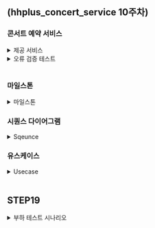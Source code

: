 ## (hhplus_concert_service 10주차)
### 콘서트 예약 서비스
<details>
<summary>제공 서비스</summary>
  <li>1.예약 가능 콘서트 조회</li>
  <li>2.콘서트 날짜 및 좌석 조회</li>
  <li>3.콘서트 예약</li>
  <li>4.포인트 조회/충전/사용</li>
  <li>결제</li>
</details>

<details>
<summary>오류 검증 테스트</summary>
  <ul>
    <li>콘서트 조회</li>
      <ul>
        <li>1. 예약 가능 콘서트가 아닌 경우</li>
      </ul>
  </ul>

  <ul>
    <li>콘서트 예약</li>
    <ul>
      <li>1.이미 예약된 좌석일 경우</li>
      <li>2.예약 후 5분 내 결제를 완료하지 않은 경우</li>
    </ul>
  </ul>
  
  <ul>
    <li>포인트 조회/충전/사용</li>
      <ul>
        <li>1.충전 포인트가 0보다 작은경우</li>
      </ul>
  </ul>

  <ul>
    <li>결제</li>
      <ul>
        <li>1.포인트가 부족할 경우</li>
        <li>2.토큰이 없는 경우</li>
      </ul>
  </ul>
</details>

<br>

### 마일스톤
<details>
  <summary>마일스톤</summary>
  <li>
    <img width="1029" alt="마일스톤" src="https://github.com/user-attachments/assets/3f7307e9-0d13-4f24-a364-2af9366696de">

 </li>
</details>

### 시퀀스 다이어그램
<details>
  <summary>Sqeunce</summary>
  <li><img width="521" alt="유스케이스 예시" src="https://github.com/user-attachments/assets/12258fb1-8da2-45b8-afbb-78de93634a0f">
</li>
</details>

### 유스케이스
<details>
  <summary>Usecase</summary>
  <li><img width="500" alt="유스케이스 다이어그램" src="https://github.com/user-attachments/assets/eaea2ac8-4eed-4792-b50e-73162d165d52"></li>
</details>

<br>

## STEP19
<details>
  <summary>부하 테스트 시나리오</summary>

## 부하 테스트 환경

### 사양
CPU: M2 Pro <br>
Ram: 16Gb <br>
ssd: 512Gb <br>
Tool: K6  <br><br>

## 1. 콘서트 선택 (/concert)

### 선정이유
예매를 위한 첫번 째 단계로서 예매가 시작되는 순간, 수많은 사용자가 동시에 콘서트를 선택할려고 시도합니다. <br>
이 시점에서 서버가 얼마나 많은 동시 접속을 처리할 수 있는지 테스트해야합니다. <br>
그렇기에 부하테스트를 진행하였습니다. <br><br>


#### 시나리오
Data: 3000Row <br><br>

### Load Test (부하 테스트)
Vus: 500 (초당 가상 유저수) <br>
Duration: 60s <br>

<img width="866" alt="스크린샷 2024-08-22 오전 11 29 56" src="https://github.com/user-attachments/assets/897faf17-7080-4e24-89bb-90e0cf52611d"> <br>

#### - 테스트 후기  
위 조건으로 테스트 할 시, 0.49%의 실패율을 보였습니다. 여러번 돌려도 비슷한 결과가 나왔기에 실패 비중이 적다고 판단하여 실패한 케이스에 한하여 retry하도록 하였습니다. 

<br><br>

### Soak Test (내구성 테스트)
Vus: 500 <br>
Duration: 10m <br>

<img width="848" alt="스크린샷 2024-08-22 오전 11 51 48" src="https://github.com/user-attachments/assets/f85208c0-3707-4561-acd1-a4dd708e162c">
#### - 테스트 후기  
위 조건으로 테스트 할 시, 0.23%의 실패율을 보였습니다. 여러번 돌려도 비슷한 결과가 나왔기에 실패 비중이 적다고 판단하여 실패한 케이스에 한하여 retry하도록 하였습니다. <br><br>

### Stress Test (스트레스 테스트)
1. 2분 동안 Vus=500 <br>
2. 2분 동안 Vus=750 <br>  
3. 2분 동안 Vus=1000 <br>
4. 2분 동안 종료 <br>

<img width="830" alt="스크린샷 2024-08-22 오후 12 06 16" src="https://github.com/user-attachments/assets/1bf3d17e-8b6c-4cbb-a9b7-c75f64d6b6b5"> <br>

#### 테스트 후기 
위 조건으로 테스트 할 시, 0% 실패율을 보였습니다. 안정적인 스트레스에선 안전한 범위안에 있다고 판단됩니다.
<br><br>

### Peak Load Test (최고 부하 테스트)
1. 2분 동안 500명 유저로 증가 <br>
2. 5분 동안 1500명 유저로 최고 부하 테스트 <br>
3. 2분 동안 다시 500명 유저로 감소 <br>

<img width="832" alt="스크린샷 2024-08-22 오후 12 18 19" src="https://github.com/user-attachments/assets/b053cbd3-39d2-486f-8c45-0d848c31bc7b"> <br>
#### 테스트 후기 
위 조건으로 테스트 할 시, 0% 실패율을 보였습니다. 안정적인 최고 부하테스트에선 안전한 범위안에 있다고 판단됩니다.
<br><br><br><br>

## 2.콘서트 좌석 조회 (/concert/concertSeat?concertId)

### 선정이유
예매를 함에 있어 가장 의미있고 트랜잭션에 부하가 많고 오류가 나면 안되는 부분이라 생각하였습니다. <br>
그렇기에 부하 테스트를 진행하였습니다. <br><br>

#### 시나리오
Data: 1000Row <br><br>

### Load Test (부하 테스트)
Vus: 500 (초당 가상 유저수) <br>
Duration: 60s <br>

<img width="865" alt="스크린샷 2024-08-22 오후 1 35 27" src="https://github.com/user-attachments/assets/fd7ea0a7-644e-4dff-80ea-4eff4baf782b"> <br>

#### - 테스트 후기  
위 조건으로 테스트 할 시, 1.30%의 실패율을 보였습니다. 여러번 돌려도 비슷한 결과가 나왔기에 실패 비중이 적다고 판단하여 실패한 케이스에 한하여 retry하도록 하였습니다. <br><br>

### Soak Test (내구성 테스트)
Vus: 500 <br>
Duration: 10m <br>

<img width="853" alt="스크린샷 2024-08-22 오후 1 48 46" src="https://github.com/user-attachments/assets/e904c8b1-8902-409f-96bb-57225fcaaf6e"> <br>

#### - 테스트 후기  
위 조건으로 테스트 할 시, 0.07%의 실패율을 보였습니다. 여러번 돌려도 비슷한 결과가 나왔기에 실패 비중이 적다고 판단하여 실패한 케이스에 한하여 retry하도록 하였습니다. <br><br>

### Stress Test (스트레스 테스트)
1. 2분 동안 Vus=500 <br>
2. 2분 동안 Vus=750 <br>  
3. 2분 동안 Vus=1000 <br>
4. 2분 동안 종료 <br>

<img width="830" alt="스크린샷 2024-08-22 오후 12 06 16" src="https://github.com/user-attachments/assets/1bf3d17e-8b6c-4cbb-a9b7-c75f64d6b6b5"> <br>

#### 테스트 후기 
위 조건으로 테스트 할 시, 0% 실패율을 보였습니다. 안정적인 스트레스에선 안전한 범위안에 있다고 판단됩니다.
<br><br>

### Stress Test (스트레스 테스트)

1. 2분 동안 Vus=500 <br>
2. 2분 동안 Vus=750 <br>  
3. 2분 동안 Vus=1000 <br>
4. 2분 동안 종료 <br>

<img width="842" alt="스크린샷 2024-08-22 오후 2 02 16" src="https://github.com/user-attachments/assets/3852d783-bbb1-4ea8-a31e-3fd650c6dafd"> <br>


#### 테스트 후기 
위 조건으로 테스트 할 시, 0% 실패율을 보였습니다. 안정적인 스트레스에선 안전한 범위안에 있다고 판단됩니다. <br><br>

### Peak Load Test (최고 부하 테스트)
1. 2분 동안 500명 유저로 증가 <br>
2. 5분 동안 1500명 유저로 최고 부하 테스트 <br>
3. 2분 동안 다시 500명 유저로 감소 <br>

<img width="868" alt="스크린샷 2024-08-22 오후 2 18 56" src="https://github.com/user-attachments/assets/09e8b86f-749a-4b06-ada2-ef7f54117de4"> <br>

#### 테스트 후기 
위 조건으로 테스트 할 시, 0% 실패율을 보였습니다. 안정적인 최고 부하테스트에선 안전한 범위안에 있다고 판단됩니다.
<br><br><br><br>

## 3. 토큰 발급 (/token/add?userId=""&concertId="")

### 선정이유
새로운 토큰을 생성하고 Redis와 데이터베이스에 동시에 저장하는 기능입니다. <br>
특히 Redis의 'ZSet'에 토큰을 추가하는 작업은 높은 부하를 일으키고, 그로 인해 <br>
대량의 토큰 생성시 성능 저하 문제가 발생할 수 있다 생각했습니다. <br><br>

### Load Test (부하 테스트)
Vus: 500 (초당 가상 유저수) <br>
Duration: 60s <br>

<img width="865" alt="스크린샷 2024-08-22 오후 1 35 27" src="https://github.com/user-attachments/assets/fd7ea0a7-644e-4dff-80ea-4eff4baf782b"> <br>

#### - 테스트 후기  
위 조건으로 테스트 할 시, 1.30%의 실패율을 보였습니다. 여러번 돌려도 비슷한 결과가 나왔기에 실패 비중이 적다고 판단하여 실패한 케이스에 한하여 retry하도록 하였습니다. <br><br>

### Soak Test (내구성 테스트)
Vus: 500 <br>
Duration: 10m <br>

<img width="853" alt="스크린샷 2024-08-22 오후 1 48 46" src="https://github.com/user-attachments/assets/e904c8b1-8902-409f-96bb-57225fcaaf6e"> <br>

#### - 테스트 후기  
위 조건으로 테스트 할 시, 0.07%의 실패율을 보였습니다. 여러번 돌려도 비슷한 결과가 나왔기에 실패 비중이 적다고 판단하여 실패한 케이스에 한하여 retry하도록 하였습니다. <br><br>

### Stress Test (스트레스 테스트)
1. 2분 동안 Vus=500 <br>
2. 2분 동안 Vus=750 <br>  
3. 2분 동안 Vus=1000 <br>
4. 2분 동안 종료 <br>

<img width="830" alt="스크린샷 2024-08-22 오후 12 06 16" src="https://github.com/user-attachments/assets/1bf3d17e-8b6c-4cbb-a9b7-c75f64d6b6b5"> <br>

#### 테스트 후기 
위 조건으로 테스트 할 시, 0% 실패율을 보였습니다. 안정적인 스트레스에선 안전한 범위안에 있다고 판단됩니다.
<br><br>

### Stress Test (스트레스 테스트)

1. 2분 동안 Vus=500 <br>
2. 2분 동안 Vus=750 <br>  
3. 2분 동안 Vus=1000 <br>
4. 2분 동안 종료 <br>

<img width="842" alt="스크린샷 2024-08-22 오후 2 02 16" src="https://github.com/user-attachments/assets/3852d783-bbb1-4ea8-a31e-3fd650c6dafd"> <br>


#### 테스트 후기 
위 조건으로 테스트 할 시, 0% 실패율을 보였습니다. 안정적인 스트레스에선 안전한 범위안에 있다고 판단됩니다. <br><br>

### Peak Load Test (최고 부하 테스트)
1. 2분 동안 500명 유저로 증가 <br>
2. 5분 동안 1500명 유저로 최고 부하 테스트 <br>
3. 2분 동안 다시 500명 유저로 감소 <br>

<img width="868" alt="스크린샷 2024-08-22 오후 2 18 56" src="https://github.com/user-attachments/assets/09e8b86f-749a-4b06-ada2-ef7f54117de4"> <br>

#### 테스트 후기 
위 조건으로 테스트 할 시, 0% 실패율을 보였습니다. 안정적인 최고 부하테스트에선 안전한 범위안에 있다고 판단됩니다.
<br><br><br><br>

</details>


